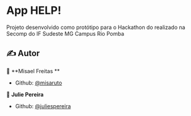 # App HELP!

Projeto desenvolvido como protótipo para o Hackathon do realizado na Secomp do IF Sudeste MG Campus Rio Pomba

## ✍ Autor

👤 **Misael Freitas **

- Github: [@misaruto](https://github.com/misaruto)

👤 **Julie Pereira**

- Github: [@juliespereira](https://github.com/juliespereira)
